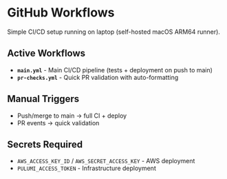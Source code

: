 # GitHub Workflows

Simple CI/CD setup running on laptop (self-hosted macOS ARM64 runner).

## Active Workflows

- **`main.yml`** - Main CI/CD pipeline (tests + deployment on push to main)
- **`pr-checks.yml`** - Quick PR validation with auto-formatting

## Manual Triggers

- Push/merge to main → full CI + deploy
- PR events → quick validation

## Secrets Required

- `AWS_ACCESS_KEY_ID` / `AWS_SECRET_ACCESS_KEY` - AWS deployment
- `PULUMI_ACCESS_TOKEN` - Infrastructure deployment

